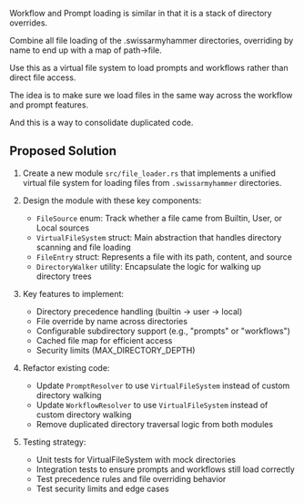 Workflow and Prompt loading is similar in that it is a stack of directory overrides.

Combine all file loading of the .swissarmyhammer directories, overriding by name to end up
with a map of path->file.

Use this as a virtual file system to load prompts and workflows rather than direct file access.

The idea is to make sure we load files in the same way across the workflow and prompt features.

And this is a way to consolidate duplicated code.

## Proposed Solution

1. Create a new module `src/file_loader.rs` that implements a unified virtual file system for loading files from `.swissarmyhammer` directories.

2. Design the module with these key components:
   - `FileSource` enum: Track whether a file came from Builtin, User, or Local sources
   - `VirtualFileSystem` struct: Main abstraction that handles directory scanning and file loading
   - `FileEntry` struct: Represents a file with its path, content, and source
   - `DirectoryWalker` utility: Encapsulate the logic for walking up directory trees

3. Key features to implement:
   - Directory precedence handling (builtin → user → local)
   - File override by name across directories
   - Configurable subdirectory support (e.g., "prompts" or "workflows")
   - Cached file map for efficient access
   - Security limits (MAX_DIRECTORY_DEPTH)

4. Refactor existing code:
   - Update `PromptResolver` to use `VirtualFileSystem` instead of custom directory walking
   - Update `WorkflowResolver` to use `VirtualFileSystem` instead of custom directory walking
   - Remove duplicated directory traversal logic from both modules

5. Testing strategy:
   - Unit tests for VirtualFileSystem with mock directories
   - Integration tests to ensure prompts and workflows still load correctly
   - Test precedence rules and file overriding behavior
   - Test security limits and edge cases